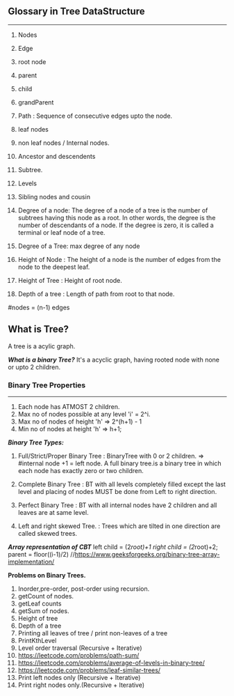 ## Glossary in Tree DataStructure
-----------------------------------
1. Nodes
2. Edge 
3. root node
4. parent 
5. child 
6. grandParent 
7. Path : Sequence of consecutive edges upto the node.
8. leaf nodes
9. non leaf nodes / Internal nodes.
10. Ancestor and descendents 
11. Subtree.
12. Levels 
13. Sibling nodes and cousin
14. Degree of a node: The degree of a node of a tree is the number of subtrees having this node as a root. 
				  In other words, the degree is the number of descendants of a node. If the degree is zero, 
				  it is called a terminal or leaf node of a tree.
15. Degree of a Tree: max degree of any node

16. Height of Node : The height of a node is the number of edges from the node to the deepest leaf. 
17. Height of Tree : Height of root node.
18. Depth of a tree : Length of path from root to that node.

#nodes  = (n-1) edges

**What is Tree?**
------------------
A tree is a acylic graph.

***What is a binary Tree?***
It's a acyclic graph, having rooted node with none or upto 2 children.

### Binary Tree Properties
----------------------------
1. Each node has ATMOST 2 children.
2. Max no of nodes possible at any level 'i' = 2^i.
3. Max no of nodes of height 'h' => 2^(h+1) - 1
4. Min no of nodes at height 'h' => h+1;

***Binary Tree Types:***
1. Full/Strict/Proper Binary Tree :  BinaryTree with 0 or 2 children. => #internal node +1 = left node.
                                     A full binary tree.is a binary tree in which each node has exactly zero or two children.
2. Complete Binary Tree           : BT with all levels completely filled except the last level and placing of 
						            nodes MUST be done from Left to right direction.
3. Perfect Binary Tree            : BT with all internal nodes have 2 children and all leaves are at same level.

4. Left and right skewed Tree.     : Trees which are tilted in one direction are called skewed trees.

***Array representation of CBT***
left child = (2*root)+1
right child = (2*root)+2;
parent = floor((i-1)/2)
//https://www.geeksforgeeks.org/binary-tree-array-implementation/


**Problems on Binary Trees.**
1. Inorder,pre-order, post-order using recursion.
2. getCount of nodes.
3. getLeaf counts
4. getSum of nodes.
5. Height of tree
6. Depth of  a tree
7. Printing all leaves of tree / print non-leaves of a tree
8. PrintKthLevel
9. Level order traversal (Recursive + Iterative)
10.  https://leetcode.com/problems/path-sum/
10. https://leetcode.com/problems/average-of-levels-in-binary-tree/
11. https://leetcode.com/problems/leaf-similar-trees/
12. Print left nodes only (Recursive + Iterative)
13. Print right nodes only.(Recursive + Iterative)



